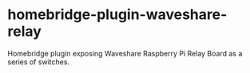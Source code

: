 # homebridge-plugin-waveshare-relay

Homebridge plugin exposing Waveshare Raspberry Pi Relay Board as a series of switches.
